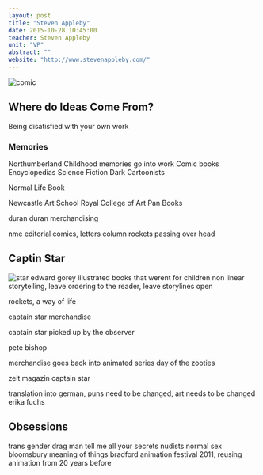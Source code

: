 ```yaml
---
layout: post
title: "Steven Appleby"
date: 2015-10-28 10:45:00
teacher: Steven Appleby
unit: "VP"
abstract: ""
website: "http://www.stevenappleby.com/"
---
```


![comic](https://i.guim.co.uk/img/static/sys-images/Guardian/Pix/pictures/2015/7/1/1435752006945/9a3b5b88-7171-427f-a7ef-56efb4c02ea2-1020x311.jpeg?w=1920&q=85&auto=format&sharp=10&s=4b41768801efbde73731b67e6c089ebe)

## Where do Ideas Come From?

Being disatisfied with your own work

### Memories

Northumberland
Childhood memories go into work
Comic books
Encyclopedias
Science Fiction
Dark Cartoonists

Normal Life Book

Newcastle Art School
Royal College of Art
Pan Books

duran duran
merchandising

nme editorial comics, letters column
rockets passing over head

## Captin Star

![star](http://www.sybertooth.ca/publishing/images/captainstar.jpg)
edward gorey
illustrated books that werent for children
non linear storytelling, leave ordering to the reader, leave storylines open

rockets, a way of life

captain star merchandise

captain star picked up by the observer

pete bishop

merchandise goes back into animated series
day of the zooties

zeit magazin captain star

translation into german, puns need to be changed, art needs to be changed
erika fuchs

## Obsessions

trans gender
drag man
tell me all your secrets
nudists
normal sex bloomsbury
meaning of things
bradford animation festival 2011, reusing animation from 20 years before
